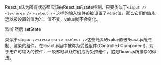 React.js认为所有状态都应该由React.js的state控制，只要类似于`<input /><textarea /> <select />` 这样的输入控件都被设置了value值，那么它们的值永远以被设置的值为准。值不变，value就不会变化。

监听 然后 setState

类似于`<input /><textarea /> <select />`这些元素的value值被React.js所控制、渲染的组件，在React.js当中被称为受控组件(Controlled Component)。对于用户可输入的控件，一般都可以让它们成为受控组件，这是React.js所推崇的做法。